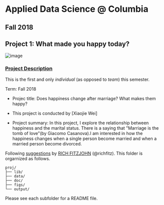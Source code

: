 # Applied Data Science @ Columbia
## Fall 2018
## Project 1: What made you happy today?

![image](figs/title.jpeg)

### [Project Description](doc/)
This is the first and only *individual* (as opposed to *team*) this semester. 

Term: Fall 2018

+ Projec title: Does happiness change after marriage? What makes them happy?
+ This project is conducted by [Xiaojie Wei]

+ Project summary: In this project, I explore the relationship between happiness and the marital status. There is a saying that "Marriage is the tomb of love"(by Giacomo Casanova).I am interested in how the happiness changes when a single person become married and when a married person become divorced.

Following [suggestions](http://nicercode.github.io/blog/2013-04-05-projects/) by [RICH FITZJOHN](http://nicercode.github.io/about/#Team) (@richfitz). This folder is orgarnized as follows.

```
proj/
├── lib/
├── data/
├── doc/
├── figs/
└── output/
```

Please see each subfolder for a README file.
